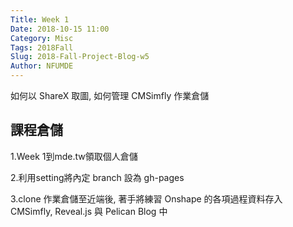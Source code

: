```yaml
---
Title: Week 1
Date: 2018-10-15 11:00
Category: Misc
Tags: 2018Fall
Slug: 2018-Fall-Project-Blog-w5
Author: NFUMDE
---
```

如何以 ShareX 取圖, 如何管理 CMSimfly 作業倉儲


<!-- PELICAN_END_SUMMARY -->

課程倉儲
----
1.Week 1到mde.tw領取個人倉儲

2.利用setting將內定 branch 設為 gh-pages

3.clone 作業倉儲至近端後, 著手將練習 Onshape 的各項過程資料存入   CMSimfly, Reveal.js 與 Pelican Blog 中
